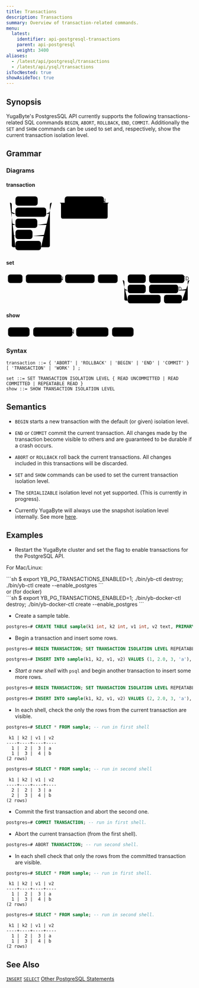 ```yaml
---
title: Transactions
description: Transactions
summary: Overview of transaction-related commands.
menu:
  latest:
    identifier: api-postgresql-transactions
    parent: api-postgresql
    weight: 3400
aliases:
  - /latest/api/postgresql/transactions
  - /latest/api/ysql/transactions
isTocNested: true
showAsideToc: true
---
```


## Synopsis

YugaByte's PostgresSQL API currently supports the following transactions-related SQL commands `BEGIN`, `ABORT`, `ROLLBACK`, `END`, `COMMIT`.
Additionally the `SET` and `SHOW` commands can be used to set and, respectively, show the current transaction isolation level.

## Grammar

### Diagrams

#### transaction

<svg class="rrdiagram" version="1.1" xmlns:xlink="http://www.w3.org/1999/xlink" xmlns="http://www.w3.org/2000/svg" width="289" height="155" viewbox="0 0 289 155"><path class="connector" d="M0 22h25m60 0h43m-113 25q0 5 5 5h5m83 0h5q5 0 5-5m-103 30q0 5 5 5h5m59 0h29q5 0 5-5m-103 30q0 5 5 5h5m46 0h42q5 0 5-5m-108-85q5 0 5 5v110q0 5 5 5h5m69 0h19q5 0 5-5v-110q0-5 5-5m5 0h30m106 0h20m-136 25q0 5 5 5h5m57 0h54q5 0 5-5m-131-25q5 0 5 5v33q0 5 5 5h116q5 0 5-5v-33q0-5 5-5m5 0h5"/><rect class="literal" x="25" y="5" width="60" height="25" rx="7"/><text class="text" x="35" y="22">ABORT</text><rect class="literal" x="25" y="35" width="83" height="25" rx="7"/><text class="text" x="35" y="52">ROLLBACK</text><rect class="literal" x="25" y="65" width="59" height="25" rx="7"/><text class="text" x="35" y="82">BEGIN</text><rect class="literal" x="25" y="95" width="46" height="25" rx="7"/><text class="text" x="35" y="112">END</text><rect class="literal" x="25" y="125" width="69" height="25" rx="7"/><text class="text" x="35" y="142">COMMIT</text><rect class="literal" x="158" y="5" width="106" height="25" rx="7"/><text class="text" x="168" y="22">TRANSACTION</text><rect class="literal" x="158" y="35" width="57" height="25" rx="7"/><text class="text" x="168" y="52">WORK</text></svg>

#### set

<svg class="rrdiagram" version="1.1" xmlns:xlink="http://www.w3.org/1999/xlink" xmlns="http://www.w3.org/2000/svg" width="551" height="95" viewbox="0 0 551 95"><path class="connector" d="M0 22h5m43 0h10m106 0h10m87 0h10m58 0h30m53 0h10m104 0h20m-197 25q0 5 5 5h5m53 0h10m86 0h23q5 0 5-5m-192-25q5 0 5 5v50q0 5 5 5h5m97 0h10m53 0h12q5 0 5-5v-50q0-5 5-5m5 0h5"/><rect class="literal" x="5" y="5" width="43" height="25" rx="7"/><text class="text" x="15" y="22">SET</text><rect class="literal" x="58" y="5" width="106" height="25" rx="7"/><text class="text" x="68" y="22">TRANSACTION</text><rect class="literal" x="174" y="5" width="87" height="25" rx="7"/><text class="text" x="184" y="22">ISOLATION</text><rect class="literal" x="271" y="5" width="58" height="25" rx="7"/><text class="text" x="281" y="22">LEVEL</text><rect class="literal" x="359" y="5" width="53" height="25" rx="7"/><text class="text" x="369" y="22">READ</text><rect class="literal" x="422" y="5" width="104" height="25" rx="7"/><text class="text" x="432" y="22">UNCOMMITTED</text><rect class="literal" x="359" y="35" width="53" height="25" rx="7"/><text class="text" x="369" y="52">READ</text><rect class="literal" x="422" y="35" width="86" height="25" rx="7"/><text class="text" x="432" y="52">COMMITTED</text><rect class="literal" x="359" y="65" width="97" height="25" rx="7"/><text class="text" x="369" y="82">REPEATABLE</text><rect class="literal" x="466" y="65" width="53" height="25" rx="7"/><text class="text" x="476" y="82">READ</text></svg>

#### show

<svg class="rrdiagram" version="1.1" xmlns:xlink="http://www.w3.org/1999/xlink" xmlns="http://www.w3.org/2000/svg" width="349" height="35" viewbox="0 0 349 35"><path class="connector" d="M0 22h5m58 0h10m106 0h10m87 0h10m58 0h5"/><rect class="literal" x="5" y="5" width="58" height="25" rx="7"/><text class="text" x="15" y="22">SHOW</text><rect class="literal" x="73" y="5" width="106" height="25" rx="7"/><text class="text" x="83" y="22">TRANSACTION</text><rect class="literal" x="189" y="5" width="87" height="25" rx="7"/><text class="text" x="199" y="22">ISOLATION</text><rect class="literal" x="286" y="5" width="58" height="25" rx="7"/><text class="text" x="296" y="22">LEVEL</text></svg>

### Syntax

```
transaction ::= { 'ABORT' | 'ROLLBACK' | 'BEGIN' | 'END' | 'COMMIT' } [ 'TRANSACTION' | 'WORK' ] ;

set ::= SET TRANSACTION ISOLATION LEVEL { READ UNCOMMITTED | READ COMMITTED | REPEATABLE READ }
show ::= SHOW TRANSACTION ISOLATION LEVEL
```

## Semantics

- `BEGIN` starts a new transaction with the default (or given) isolation level.
- `END` or `COMMIT` commit the current transaction. All changes made by the transaction become visible to others and are guaranteed to be durable if a crash occurs.
- `ABORT` or `ROLLBACK` roll back the current transactions. All changes included in this transactions will be discarded.

- `SET` and `SHOW` commands can be used to set the current transaction isolation level.
- The `SERIALIZABLE` isolation level not yet supported. (This is currently in progress).
- Currently YugaByte will always use the snapshot isolation level internally. See more [here](../../../architecture/transactions/isolation-levels/).

## Examples

- Restart the YugaByte cluster and set the flag to enable transactions for the PostgreSQL API. 

For Mac/Linux: 
<div class='copy separator-dollar'>
```sh
$ export YB_PG_TRANSACTIONS_ENABLED=1; ./bin/yb-ctl destroy; ./bin/yb-ctl create --enable_postgres
```
</div>
or (for docker)
<div class='copy separator-dollar'>
```sh
$ export YB_PG_TRANSACTIONS_ENABLED=1; ./bin/yb-docker-ctl destroy; ./bin/yb-docker-ctl create --enable_postgres
```
</div>

- Create a sample table.

```{.sql .copy .separator-hash}
postgres=# CREATE TABLE sample(k1 int, k2 int, v1 int, v2 text, PRIMARY KEY (k1, k2));
```

- Begin a transaction and insert some rows.

```{.sql .copy .separator-hash}
postgres=# BEGIN TRANSACTION; SET TRANSACTION ISOLATION LEVEL REPEATABLE READ; 
```
```{.sql .copy .separator-hash}
postgres=# INSERT INTO sample(k1, k2, v1, v2) VALUES (1, 2.0, 3, 'a'), (1, 3.0, 4, 'b');
```

-  *Start a new shell*  with `psql` and begin another transaction to insert some more rows.
```{.sql .copy .separator-hash}
postgres=# BEGIN TRANSACTION; SET TRANSACTION ISOLATION LEVEL REPEATABLE READ; 
```
```{.sql .copy .separator-hash}
postgres=# INSERT INTO sample(k1, k2, v1, v2) VALUES (2, 2.0, 3, 'a'), (2, 3.0, 4, 'b');
```

- In each shell, check the only the rows from the current transaction are visible.
```{.sql .copy .separator-hash}
postgres=# SELECT * FROM sample; -- run in first shell
```
```
 k1 | k2 | v1 | v2
----+----+----+----
  1 |  2 |  3 | a
  1 |  3 |  4 | b
(2 rows)
```

```{.sql .copy .separator-hash}
postgres=# SELECT * FROM sample; -- run in second shell
```
```
 k1 | k2 | v1 | v2
----+----+----+----
  2 |  2 |  3 | a
  2 |  3 |  4 | b
(2 rows)
```

- Commit the first transaction and abort the second one.
```{.sql .copy .separator-hash}
postgres=# COMMIT TRANSACTION; -- run in first shell.
```

- Abort the current transaction (from the first shell).
```{.sql .copy .separator-hash}
postgres=# ABORT TRANSACTION; -- run second shell.
```

- In each shell check that only the rows from the committed transaction are visible.
```{.sql .copy .separator-hash}
postgres=# SELECT * FROM sample; -- run in first shell.
```
```
 k1 | k2 | v1 | v2
----+----+----+----
  1 |  2 |  3 | a
  1 |  3 |  4 | b
(2 rows)
```

```{.sql .copy .separator-hash}
postgres=# SELECT * FROM sample; -- run in second shell.
```
```
 k1 | k2 | v1 | v2
----+----+----+----
  1 |  2 |  3 | a
  1 |  3 |  4 | b
(2 rows)
```

## See Also

[`INSERT`](../dml_insert)
[`SELECT`](../dml_select)
[Other PostgreSQL Statements](..)
